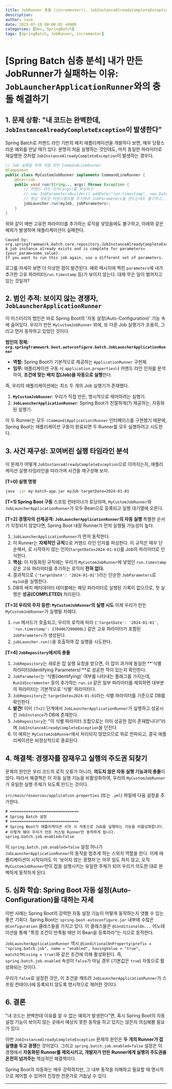 ```yaml
---
title: JobRunner 충돌 (incrementer(), JobInstanceAlreadyCompleteException)
description: 
author: laze
date: 2025-07-10 00:00:01 +0900
categories: [Dev, SpringBatch]
tags: [SpringBatch, JobRunner, incrementer]
---
```

# [Spring Batch 심층 분석] 내가 만든 JobRunner가 실패하는 이유: `JobLauncherApplicationRunner`와의 충돌 해결하기

## 1. 문제 상황: "내 코드는 완벽한데, `JobInstanceAlreadyCompleteException`이 발생한다"

Spring Batch로 커맨드 라인 기반의 배치 애플리케이션을 개발하다 보면, 매우 당황스러운 예외를 만날 때가 있다. 분명히 처음 실행하는 것인데도, 마치 동일한 파라미터로 재실행한 것처럼 `JobInstanceAlreadyCompleteException`이 발생하는 경우다.

```java
// Job 실행을 위해 직접 만든 CommandLineRunner
@Component
public class MyCustomJobRunner implements CommandLineRunner {
    @Override
    public void run(String... args) throws Exception {
        // 커맨드 라인 인자(args)를 파싱하고
        // new JobParametersBuilder().addDate("run.timestamp", new Date()) ...
        // 항상 새로운 타임스탬프를 추가하여 JobParameters를 만드는데도 불구하고...
        jobLauncher.run(myJob, jobParameters);
    }
}
```

위와 같이 매번 고유한 파라미터를 추가하는 로직을 넣었음에도 불구하고, 아래와 같은 예외가 발생하며 애플리케이션이 실패한다.

```
Caused by: org.springframework.batch.core.repository.JobInstanceAlreadyCompleteException:
A job instance already exists and is complete for parameters={your_param=some_value}.
If you want to run this job again, use a different set of parameters.
```

로그를 자세히 보면 더 이상한 점이 발견된다. 예외 메시지에 찍힌 `parameters`에 내가 추가한 고유 파라미터(`run.timestamp` 등)가 보이지 않는다. 대체 무슨 일이 벌어지고 있는 것일까?

## 2. 범인 추적: 보이지 않는 경쟁자, `JobLauncherApplicationRunner`

이 미스터리의 범인은 바로 Spring Boot의 '자동 설정(Auto-Configuration)' 기능 속에 숨어있다. 우리가 만든 `MyCustomJobRunner` 외에, 또 다른 Job 실행기가 조용히, 그리고 먼저 동작하고 있었던 것이다.

**범인의 정체: `org.springframework.boot.autoconfigure.batch.JobLauncherApplicationRunner`**

- **역할:** Spring Boot가 기본적으로 제공하는 `ApplicationRunner` 구현체.
- **임무:** 애플리케이션 구동 시 `application.properties`나 커맨드 라인 인자를 분석하여, **조건에 맞는 배치 잡(Job)을 자동으로 실행**한다.

즉, 우리의 애플리케이션에는 최소 두 개의 Job 실행기가 존재했다.

1. **`MyCustomJobRunner`**: 우리가 직접 만든, 명시적으로 제어하려는 실행기.
2. **`JobLauncherApplicationRunner`**: Spring Boot가 친절하게(?) 제공하는, 자동화된 실행기.

이 두 Runner는 모두 `(Command|Application)Runner` 인터페이스를 구현했기 때문에, Spring Boot는 애플리케이션 구동이 완료되면 두 Runner를 모두 실행하려고 시도한다.

## 3. 사건 재구성: 꼬여버린 실행 타임라인 분석

이 문제가 어떻게 `JobInstanceAlreadyCompleteException`으로 이어지는지, 애플리케이션 실행 타임라인을 따라가며 사건을 재구성해 보자.

**[T=0] 실행 명령**

```bash
java -jar my-batch-app.jar myJob targetDate=2024-01-01
```

**[T=1] Spring Boot 구동**
스프링 컨테이너가 로딩되며, `MyCustomJobRunner`와 `JobLauncherApplicationRunner`가 모두 Bean으로 등록되고 실행 대기열에 오른다.

**[T=2] 경쟁자의 선제공격: `JobLauncherApplicationRunner`의 자동 실행**
특별한 순서가 지정되지 않았다면, Spring Boot 내장 Runner가 먼저 실행될 가능성이 높다.

1. `JobLauncherApplicationRunner`가 먼저 동작한다.
2. 이 Runner는 **자체적인 규칙**으로 커맨드 라인 인자를 파싱한다. 이 규칙은 매우 단순해서, 로 시작하지 않는 인자(`targetDate=2024-01-01`)를 Job의 파라미터로 인식한다.
3. **핵심:** 이 자동화된 규칙에는 우리가 `MyCustomJobRunner`에 넣었던 `run.timestamp` 같은 고유 파라미터를 추가하는 로직이 **전혀 없다.**
4. 결과적으로 `{'targetDate': '2024-01-01'}`라는 단순한 `JobParameters`로 `myJob`을 실행한다.
5. DB의 배치 메타데이터 테이블에는 해당 파라미터로 실행된 기록이 없으므로, 첫 실행은 **성공(COMPLETED)** 처리된다.

**[T=3] 우리의 주자 등판: `MyCustomJobRunner`의 실행 시도**
이제 우리가 만든 `MyCustomJobRunner`가 실행될 차례다.

1. `run` 메서드가 호출되고, 우리의 로직에 따라 `{'targetDate': '2024-01-01', 'run.timestamp': 1704067200000L}` 같은 고유 파라미터가 포함된 `JobParameters`가 생성된다.
2. `jobLauncher.run()`을 호출하여 잡 실행을 시도한다.

**[T=4] `JobRepository`에서의 충돌**

1. `JobRepository`는 새로운 잡 실행 요청을 받으면, 이 잡이 과거에 동일한 **'식별 파라미터(Identifying Parameters)'**로 성공한 적이 있는지 확인한다.
2. `JobParameter`는 '식별(identifying)' 여부를 나타내는 플래그를 가지는데, `RunIdIncrementer` 등이 추가하는 `run.id` 같은 일부 파라미터를 제외하면 대부분의 파라미터는 기본적으로 '식별' 파라미터다.
3. `JobRepository`는 `targetDate=2024-01-01`라는 식별 파라미터를 기준으로 DB를 확인한다.
4. **발견!** 이미 `[T=2]` 단계에서 `JobLauncherApplicationRunner`가 실행하고 성공시킨 `JobInstance`가 DB에 존재한다.
5. `JobRepository`는 "이 식별 파라미터 조합으로는 이미 성공한 잡이 존재합니다!"라며 `JobInstanceAlreadyCompleteException`을 던진다.
6. 이 예외는 `MyCustomJobRunner`에서 처리되지 않았으므로 위로 전파되고, 결국 애플리케이션은 비정상적으로 종료된다.

## 4. 해결책: 경쟁자를 잠재우고 실행의 주도권 되찾기

문제의 원인은 우리 코드의 로직 오류가 아니라, **의도치 않은 자동 실행 기능과의 충돌**이었다. 따라서 해결책은 이 자동 실행 기능을 비활성화하여, 우리의 `MyCustomJobRunner`가 유일한 실행 주체가 되도록 만드는 것이다.

`src/main/resources/application.properties` (또는 `.yml`) 파일에 다음 설정을 추가한다.

```
# ==============================
# Spring Batch 설정
# ==============================
# Spring Boot가 애플리케이션 시작 시 자동으로 Job을 실행하는 기능을 비활성화합니다.
# 이렇게 해야 우리가 만든 커스텀 Runner만 동작하게 됩니다.
spring.batch.job.enabled=false
```

이 `spring.batch.job.enabled=false` 설정 하나가 `JobLauncherApplicationRunner`의 동작을 멈추게 하는 스위치 역할을 한다. 이제 애플리케이션이 시작되어도 이 '보이지 않는 경쟁자'는 아무 일도 하지 않고, 오직 `MyCustomJobRunner`만이 잡을 실행시키는 유일한 주체가 되어 우리가 의도한 대로 완벽하게 동작하게 된다.

## 5. 심화 학습: Spring Boot 자동 설정(Auto-Configuration)을 대하는 자세

이번 사례는 Spring Boot의 강력한 자동 설정 기능이 어떻게 동작하는지 엿볼 수 있는 좋은 기회다. Spring Boot는 `spring-boot-autoconfigure.jar` 내부에 수많은 `@Configuration` 클래스들을 가지고 있다. 이 클래스들은 `@ConditionalOn...` 어노테이션을 통해 "특정 조건이 만족될 때만 이 Bean을 등록하라"는 식으로 동작한다.

`JobLauncherApplicationRunner` 역시 `@ConditionalOnProperty(prefix = "spring.batch.job", name = "enabled", havingValue = "true", matchIfMissing = true)`와 같은 조건에 의해 활성화된다. 즉, `spring.batch.job.enabled` 속성이 `false`가 아닐 경우 (기본값은 `true`) 자동으로 활성화되는 것이다.

우리가 `false`로 설정한 것은, 이 조건을 깨뜨려 `JobLauncherApplicationRunner`가 스프링 컨테이너에 등록되지 않도록 명시적으로 제어한 것이다.

## 6. 결론

"내 코드는 완벽한데 이유를 알 수 없는 예외가 발생한다"면, 혹시 Spring Boot의 자동 설정 기능이 보이지 않는 곳에서 예상치 못한 동작을 하고 있지는 않은지 의심해볼 필요가 있다.

이번 `JobInstanceAlreadyCompleteException` 문제의 원인은 **두 개의 Runner가 잡 실행을 두고 경쟁**한 것이었다. 그리고 `spring.batch.job.enabled=false` 설정은 이 경쟁에서 **자동화된 Runner를 제외시키고, 개발자가 만든 Runner에게 실행의 주도권을 온전히 넘겨주는** 핵심적인 해결책이다.

Spring Boot의 자동화는 매우 강력하지만, 그 내부 동작을 이해하고 필요할 때 명시적으로 제어할 수 있어야 진정한 전문가로 거듭날 수 있다.

---
